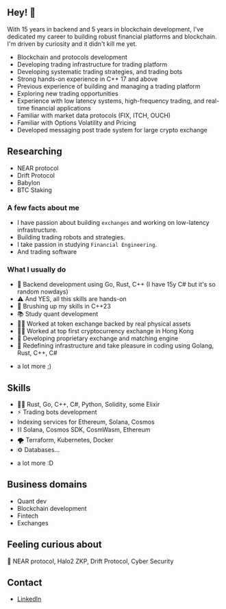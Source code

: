 ## Hey! 👋
With 15 years in backend and 5 years in blockchain development, I've dedicated my career to building robust financial platforms and blockchain.  
I'm driven by curiosity and it didn't kill me yet.

- Blockchain and protocols development 
- Developing trading infrastructure for trading platform
- Developing systematic trading strategies, and trading bots
- Strong hands-on experience in C++ 17 and above
- Previous experience of building and managing a trading platform
- Exploring new trading opportunities
- Experience with low latency systems, high-frequency trading, and real-time financial applications
- Familiar with market data protocols (FIX, ITCH, OUCH)
- Familiar with Options Volatility and Pricing
- Developed messaging post trade system for large crypto exchange

## Researching
- NEAR protocol
- Drift Protocol
- Babylon
- BTC Staking

### A few facts about me
- I have passion about building `exchanges` and working on low-latency infrastructure.
- Building trading robots and strategies.
- I take passion in studying `Financial Engineering`.
- And trading software

### What I usually do
- 🥭 Backend development using Go, Rust, C++ (I have 15y C# but it's so random nowdays)
- ⚠️ And YES, all this skills are hands-on
- 🎾 Brushing up my skills in C++23
- 📚 Study quant development
- 👨‍💻 Worked at token exchange backed by real physical assets
- 👨‍💻 Worked at top first cryptocurrency exchange in Hong Kong 
- 🧭 Developing proprietary exchange and matching engine
- 🌱 Redefining infrastructure and take pleasure in coding using Golang, Rust, C++, C#
+ a lot more ;)

## Skills
- 👨‍💻 Rust, Go, C++, C#, Python, Solidity, some Elixir
- ⚡️ Trading bots development
- Indexing services for Ethereum, Solana, Cosmos
- ⛓️ Solana, Cosmos SDK, CosmWasm, Ethereum
- 🌪️ Terraform, Kubernetes, Docker
- ⚙️ Databases...
+ a lot more :D

## Business domains
- Quant dev
- Blockchain development
- Fintech
- Exchanges

## Feeling curious about
👀 NEAR protocol, Halo2 ZKP, Drift Protocol, Cyber Security

## Contact
- [LinkedIn](https://www.linkedin.com/in/ddyachkov)

<!---
Dmdv/Dmdv is a ✨ special ✨ repository because its `README.md` (this file) appears on your GitHub profile.
You can click the Preview link to take a look at your changes.
--->
